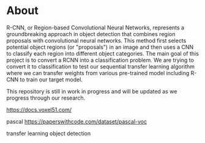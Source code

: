 # About

R-CNN, or Region-based Convolutional Neural Networks, represents a groundbreaking approach in object detection that combines region proposals with convolutional neural networks. This method first selects potential object regions (or "proposals") in an image and then uses a CNN to classify each region into different object categories. The main goal of this project is to convert a RCNN into a classification problem. We are trying to convert it to classification to test our sequential transfer learning algorithm where we can transfer weights from various pre-trained model including R-CNN to train our target model.

This repository is still in work in progress and will be updated as we progress through our research.

https://docs.voxel51.com/

pascal
https://paperswithcode.com/dataset/pascal-voc

transfer learning object detection
